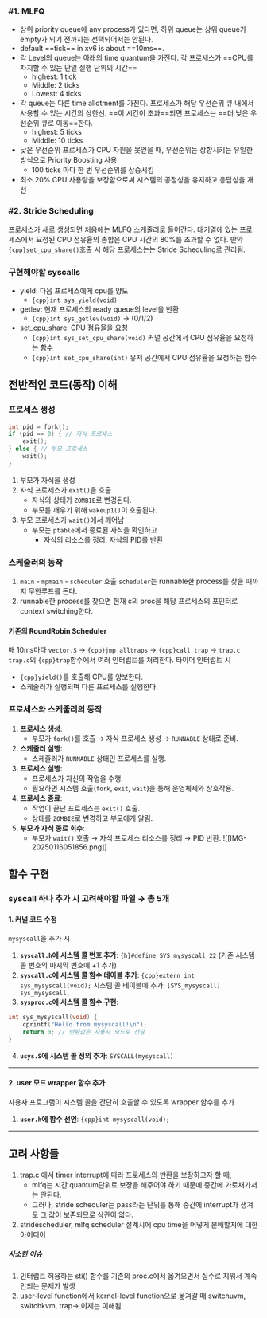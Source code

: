 ### #1. MLFQ
- 상위 priority queue에 any process가 있다면, 하위 queue는 상위 queue가 empty가 되기 전까지는 선택되어서는 안된다. 
- default ==tick== in xv6 is about ==10ms==.
- 각 Level의 queue는 아래의 time quantum을 가진다. 
	각 프로세스가 ==CPU를 차지할 수 있는 단일 실행 단위의 시간==
	- highest: 1 tick
	- Middle: 2 ticks
	- Lowest: 4 ticks
- 각 queue는 다른 time allotment를 가진다. 
	프로세스가 해당 우선순위 큐 내에서 사용할 수 있는 시간의 상한선. ==이 시간이 초과==되면 프로세스는 ==더 낮은 우선순위 큐로 이동==한다. 
	- highest: 5 ticks
	- Middle: 10 ticks
- 낮은 우선순위 프로세스가 CPU 자원을 못얻을 때, 우선순위는 상향시키는 유일한 방식으로 Priority Boosting 사용
	- 100 ticks 마다 한 번 우선순위를 상승시킴
- 최소 20% CPU 사용량을 보장함으로써 시스템의 공정성을 유지하고 응답성을 개선
### #2. Stride Scheduling
프로세스가 새로 생성되면 처음에는 MLFQ 스케줄러로 들어간다. 
대기열에 있는 프로세스에서 요청된 CPU 점유율의 총합은 CPU 시간의 80%를 초과할 수 없다. 
만약 `{cpp}set_cpu_share()`호출 시 해당 프로세스는는 Stride Scheduling로 관리됨. 
### 구현해야할 syscalls
- yield: 다음 프로세스에게 cpu를 양도
	- `{cpp}int sys_yield(void)`
- getlev: 현재 프로세스의 ready queue의 level을 반환
	- `{cpp}int sys_getlev(void)` → (0/1/2)
- set_cpu_share: CPU 점유율을 요청
	- `{cpp}int sys_set_cpu_share(void)`
	  커널 공간에서 CPU 점유율을 요청하는 함수
	- `{cpp}int set_cpu_share(int)`
	  유저 공간에서 CPU 점유율을 요청하는 함수

## 전반적인 코드(동작) 이해
### 프로세스 생성
```cpp
int pid = fork(); 
if (pid == 0) { // 자식 프로세스 
	exit(); 
} else { // 부모 프로세스 
	wait(); 
}
```
1. 부모가 자식을 생성
2. 자식 프로세스가 `exit()`을 호출
	- 자식의 상태가 `ZOMBIE`로 변경된다. 
	- 부모를 깨우기 위해 `wakeup1()`이 호출된다. 
3. 부모 프로세스가 `wait()`에서 깨어남
	- 부모는 `ptable`에서 종료된 자식을 확인하고
		- 자식의 리소스를 정리, 자식의 PID를 반환
### 스케줄러의 동작
1. `main` - `mpmain` - `scheduler` 호출
   `scheduler`는 runnable한 process를 찾을 때까지 무한루프를 돈다. 
2. runnable한 process를 찾으면 현재 c의 proc을 해당 프로세스의 포인터로 context switching한다. 
#### 기존의 RoundRobin Scheduler
매 10ms마다 `vector.S` → `{cpp}jmp alltraps` → `{cpp}call trap` → `trap.c`
`trap.c`의 `{cpp}trap`함수에서 여러 인터럽트를 처리한다. 
타이머 인터럽트 시
- `{cpp}yield()`를 호출해 CPU를 양보한다. 
- 스케줄러가 실행되며 다른 프로세스를 실행한다. 
### 프로세스와 스케줄러의 동작
1. **프로세스 생성**:
    - 부모가 `fork()`를 호출 → 자식 프로세스 생성 → `RUNNABLE` 상태로 준비.
2. **스케줄러 실행**:
    - 스케줄러가 `RUNNABLE` 상태인 프로세스를 실행.
3. **프로세스 실행**:
    - 프로세스가 자신의 작업을 수행.
    - 필요하면 시스템 호출(`fork`, `exit`, `wait`)을 통해 운영체제와 상호작용.
4. **프로세스 종료**:
    - 작업이 끝난 프로세스는 `exit()` 호출.
    - 상태를 `ZOMBIE`로 변경하고 부모에게 알림.
5. **부모가 자식 종료 회수**:
    - 부모가 `wait()` 호출 → 자식 프로세스 리소스를 정리 → PID 반환.
![[IMG-20250116051856.png]]
## 함수 구현
### syscall 하나 추가 시 고려해야할 파일 → 총 5개 

#### 1. 커널 코드 수정
`mysyscall`을 추가 시
1. **`syscall.h`에 시스템 콜 번호 추가**:
    `{h}#define SYS_mysyscall 22`
    (기존 시스템 콜 번호의 마지막 번호에 +1 추가)
2. **`syscall.c`에 시스템 콜 함수 테이블 추가**:
    `{cpp}extern int sys_mysyscall(void);`
    시스템 콜 테이블에 추가:
    `[SYS_mysyscall] sys_mysyscall,`
3. **`sysproc.c`에 시스템 콜 함수 구현**:
```cpp
int sys_mysyscall(void) {     
	cprintf("Hello from mysyscall!\n");     
	return 0; // 반환값은 사용자 모드로 전달 
}
```
4. **`usys.S`에 시스템 콜 정의 추가**:
    `SYSCALL(mysyscall)`
---
#### 2. user 모드 wrapper 함수 추가
사용자 프로그램이 시스템 콜을 간단히 호출할 수 있도록 wrapper 함수를 추가
1. **`user.h`에 함수 선언**:
    `{cpp}int mysyscall(void);`
---

## 고려 사항들
1. trap.c 에서 timer interrupt에 따라 프로세스의 반환을 보장하고자 할 때, 
	- mlfq는 시간 quantum단위로 보장을 해주어야 하기 때문에 중간에 가로채가서는 안된다. 
	- 그러나, stride scheduler는 pass라는 단위를 통해 중간에 interrupt가 생겨도 그 값이 보존되므로 상관이 없다. 
2. stridescheduler, mlfq scheduler 설계시에 cpu time을 어떻게 분배할지에 대한 아이디어 
##### 사소한 이슈
1. 인터럽트 허용하는 sti() 함수를 기존의 proc.c에서 옮겨오면서 실수로 지워서 계속 안되는 문제가 발생
2. user-level function에서 kernel-level function으로 옮겨갈 때 switchuvm, switchkvm, trap-> 이제는 이해됨